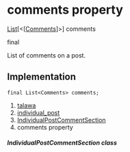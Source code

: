 
<div>

# comments property

</div>


[List](https://api.flutter.dev/flutter/dart-core/List-class.html)[\<[[Comments](../../models_post_post_model/Comments-class.md)]\>]
comments


final




List of comments on a post.



## Implementation

``` language-dart
final List<Comments> comments;
```







1.  [talawa](../../index.md)
2.  [individual_post](../../views_after_auth_screens_feed_individual_post/)
3.  [IndividualPostCommentSection](../../views_after_auth_screens_feed_individual_post/IndividualPostCommentSection-class.md)
4.  comments property

##### IndividualPostCommentSection class







